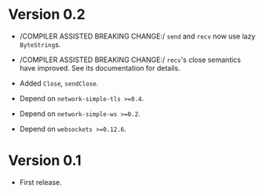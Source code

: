 # Version 0.2

* /COMPILER ASSISTED BREAKING CHANGE:/ `send` and `recv` now use
  lazy `ByteString`s. 

* /COMPILER ASSISTED BREAKING CHANGE:/ `recv`'s close semantics have 
  improved. See its documentation for details.

* Added `Close`, `sendClose`.

* Depend on `network-simple-tls >=0.4`.

* Depend on `network-simple-ws >=0.2`.

* Depend on `websockets >=0.12.6`.


# Version 0.1

* First release.
